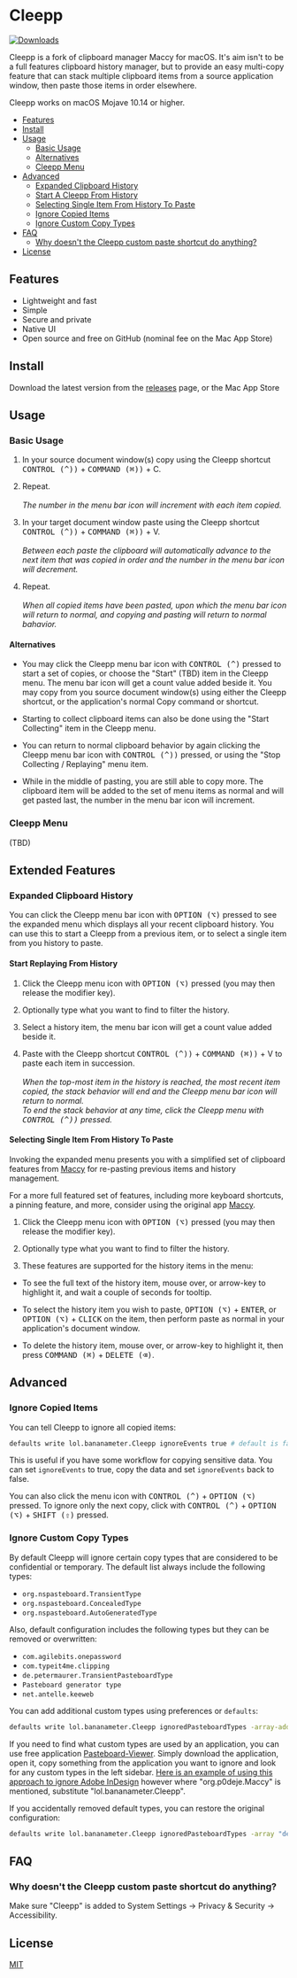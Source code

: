 <!--- <img width="128px" src="https://maccy.app/img/maccy/Logo.png" alt="Logo" align="left" /> -->

# Cleepp

[![Downloads](https://img.shields.io/github/downloads/jpmhouston/ClipStack/total.svg)](https://github.com/jpmhouston/ClipStack/releases/latest)
<!--- [![Build Status](https://img.shields.io/bitrise/716921b669780314/master?token=3pMiCb5dpFzlO-7jTYtO3Q)](https://app.bitrise.io/app/716921b669780314 -->
<!--- [![Donate](https://img.shields.io/badge/buy%20me%20a%20coffee-donate-yellow.svg)](https://www.buymeacoffee.com/p0deje -->

Cleepp is a fork of clipboard manager Maccy for macOS.
It's aim isn't to be a full features clipboard history manager,
but to provide an easy multi-copy feature that can stack multiple clipboard items
from a source application window, then paste those items in order elsewhere.

Cleepp works on macOS Mojave 10.14 or higher.

<!-- vim-markdown-toc GFM -->

* [Features](#features)
* [Install](#install)
* [Usage](#usage)
    * [Basic Usage](#basic-usage)
    * [Alternatives](#alternatives)
    * [Cleepp Menu](#clip-stack-menu)
* [Advanced](#advanced)
    * [Expanded Clipboard History](#expanded-clipboard-history)
    * [Start A Cleepp From History](#start-a-clip-stack-from-history)
    * [Selecting Single Item From History To Paste](#selecting-single-item-from-history-to-paste)
    * [Ignore Copied Items](#ignore-copied-items)
    * [Ignore Custom Copy Types](#ignore-custom-copy-types)
* [FAQ](#faq)
    * [Why doesn't the Cleepp custom paste shortcut do anything?](#why-doesnt-the-clip-stack-paste-shortcut-do-anything)
* [License](#license)

<!-- vim-markdown-toc -->

## Features

* Lightweight and fast
* Simple
* Secure and private
* Native UI
* Open source and free on GitHub (nominal fee on the Mac App Store)

## Install

Download the latest version from the
[releases](https://github.com/jpmhouston/ClipStack/releases/latest) page,
or the Mac App Store

## Usage

### Basic Usage

1. In your source document window(s) copy using the Cleepp shortcut
<kbd>CONTROL (^))</kbd> + <kbd>COMMAND (⌘))</kbd> + C.

2. Repeat.\
\
	*The number in the menu bar icon will increment with each item copied.*

3. In your target document window paste using the Cleepp shortcut
<kbd>CONTROL (^))</kbd> + <kbd>COMMAND (⌘))</kbd> + V.\
\
	*Between each paste the clipboard will automatically advance to the next
	item that was copied in order and the number in the menu bar icon will decrement.*

4. Repeat.\
\
	*When all copied items have been pasted, upon which the menu bar icon will
	return to normal, and copying and pasting will return to normal bahavior.*

#### Alternatives

- You may click the Cleepp menu bar icon with <kbd>CONTROL (^)</kbd> pressed
to start a set of copies, or choose the "Start" (TBD) item in the Cleepp menu.
The menu bar icon will get a count value added beside it.
You may copy from you source document window(s) using either the Cleepp shortcut,
or the application's normal Copy command or shortcut.

- Starting to collect clipboard items can also be done using the "Start Collecting" item
in the Cleepp menu.

- You can return to normal clipboard behavior by again clicking the Cleepp menu bar icon
with <kbd>CONTROL (^))</kbd> pressed, or using the "Stop Collecting / Replaying" menu item.

- While in the middle of pasting, you are still able to copy more.
The clipboard item will be added to the set of menu items as normal and will get pasted last,
the number in the menu bar icon will increment.

### Cleepp Menu

(TBD)

<!--
1. <kbd>SHIFT (⇧)</kbd> + <kbd>COMMAND (⌘)</kbd> + <kbd>C</kbd> to popup Maccy or click on its icon in the menu bar.
2. Type what you want to find.
3. To select the history item you wish to copy, press <kbd>ENTER</kbd>, or click the item, or use <kbd>COMMAND (⌘)</kbd> + `n` shortcut.
4. To choose the history item and paste, press <kbd>OPTION (⌥)</kbd> + <kbd>ENTER</kbd>, or <kbd>OPTION (⌥)</kbd> + <kbd>CLICK</kbd> the item, or use <kbd>OPTION (⌥)</kbd> + `n` shortcut.
5. To choose the history item and paste without formatting, press <kbd>OPTION (⌥)</kbd> + <kbd>SHIFT (⇧)</kbd> + <kbd>ENTER</kbd>, or <kbd>OPTION (⌥)</kbd> + <kbd>SHIFT (⇧)</kbd> + <kbd>CLICK</kbd> the item, or use <kbd>OPTION (⌥)</kbd> + <kbd>SHIFT (⇧)</kbd> + `n` shortcut.
6. To delete the history item, press <kbd>OPTION (⌥)</kbd> + <kbd>DELETE (⌫)</kbd>.
7. To see the full text of the history item, wait a couple of seconds for tooltip.
8. To pin the history item so that it remains on top of the list, press <kbd>OPTION (⌥)</kbd> + <kbd>P</kbd>. The item will be moved to the top with a random but permanent keyboard shortcut. To unpin it, press <kbd>OPTION (⌥)</kbd> + <kbd>P</kbd> again.
9. To clear all unpinned items, select _Clear_ in the menu, or press <kbd>OPTION (⌥)</kbd> + <kbd>COMMAND (⌘)</kbd> + <kbd>DELETE (⌫)</kbd>. To clear all items including pinned, select _Clear_ in the menu with  <kbd>OPTION (⌥)</kbd> pressed, or press <kbd>SHIFT (⇧)</kbd> + <kbd>OPTION (⌥)</kbd> + <kbd>COMMAND (⌘)</kbd> + <kbd>DELETE (⌫)</kbd>.
10. To disable Maccy and ignore new copies, click on the menu icon with <kbd>OPTION (⌥)</kbd> pressed.
11. To ignore only the next copy, click on the menu icon with <kbd>OPTION (⌥)</kbd> + <kbd>SHIFT (⇧)</kbd> pressed.
12. To customize the behavior, check "Preferences..." window, or press <kbd>COMMAND (⌘)</kbd> + <kbd>,</kbd>.
-->

## Extended Features

### Expanded Clipboard History

You can click the Cleepp menu bar icon with <kbd>OPTION (⌥)</kbd> pressed
to see the expanded menu which displays all your recent clipboard history.
You can use this to start a Cleepp from a previous item, or to select a single item
from you history to paste.

#### Start Replaying From History

1. Click the Cleepp menu icon with <kbd>OPTION (⌥)</kbd> pressed
(you may then release the modifier key).

2. Optionally type what you want to find to filter the history.

3. Select a history item, the menu bar icon will get a count value added beside it.

4. Paste with the Cleepp shortcut <kbd>CONTROL (^))</kbd> + <kbd>COMMAND (⌘))</kbd> + V
to paste each item in succession.\
\
	*When the top-most item in the history is reached, the most recent item copied,
	the stack behavior will end and the Cleepp menu bar icon will return to normal.\
	To end the stack behavior at any time, click the Cleepp menu with
	<kbd>CONTROL (^))</kbd> pressed.*

#### Selecting Single Item From History To Paste

Invoking the expanded menu presents you with a simplified set of clipboard features
from [Maccy](https://maccy.app) for re-pasting previous items and history management.

For a more full featured set of features, including more keyboard shortcuts,
a pinning feature, and more, consider using the original app [Maccy](https://maccy.app).

1. Click the Cleepp menu icon with <kbd>OPTION (⌥)</kbd> pressed
(you may then release the modifier key).

2. Optionally type what you want to find to filter the history.

3. These features are supported for the history items in the menu:

- To see the full text of the history item, mouse over, or arrow-key to highlight it,
and wait a couple of seconds for tooltip.

- To select the history item you wish to paste, <kbd>OPTION (⌥)</kbd> + <kbd>ENTER</kbd>,
or <kbd>OPTION (⌥)</kbd> + <kbd>CLICK</kbd> on the item,
then perform paste as normal in your application's document window.

- To delete the history item, mouse over, or arrow-key to highlight it, then press
<kbd>COMMAND (⌘)</kbd> + <kbd>DELETE (⌫)</kbd>.

## Advanced

### Ignore Copied Items

You can tell Cleepp to ignore all copied items:

```sh
defaults write lol.bananameter.Cleepp ignoreEvents true # default is false
```

This is useful if you have some workflow for copying sensitive data.
You can set `ignoreEvents` to true, copy the data and set `ignoreEvents` back to false.

You can also click the menu icon with <kbd>CONTROL (^)</kbd> + <kbd>OPTION (⌥)</kbd> pressed.
To ignore only the next copy, click with <kbd>CONTROL (^)</kbd> + <kbd>OPTION (⌥)</kbd> + <kbd>SHIFT (⇧)</kbd> pressed.

### Ignore Custom Copy Types

By default Cleepp will ignore certain copy types that are considered to be confidential
or temporary. The default list always include the following types:

* `org.nspasteboard.TransientType`
* `org.nspasteboard.ConcealedType`
* `org.nspasteboard.AutoGeneratedType`

Also, default configuration includes the following types but they can be removed
or overwritten:

* `com.agilebits.onepassword`
* `com.typeit4me.clipping`
* `de.petermaurer.TransientPasteboardType`
* `Pasteboard generator type`
* `net.antelle.keeweb`

You can add additional custom types using preferences or `defaults`:

```sh
defaults write lol.bananameter.Cleepp ignoredPasteboardTypes -array-add "com.myapp.CustomType"
```

If you need to find what custom types are used by an application, you can use
free application [Pasteboard-Viewer](https://github.com/sindresorhus/Pasteboard-Viewer).
Simply download the application, open it, copy something from the application you
want to ignore and look for any custom types in the left sidebar. [Here is an example
of using this approach to ignore Adobe InDesign](https://github.com/p0deje/Maccy/issues/125)
however where "org.p0deje.Maccy" is mentioned, substitute "lol.bananameter.Cleepp".

If you accidentally removed default types, you can restore the original configuration:

```sh
defaults write lol.bananameter.Cleepp ignoredPasteboardTypes -array "de.petermaurer.TransientPasteboardType" "com.typeit4me.clipping" "Pasteboard generator type" "com.agilebits.onepassword" "net.antelle.keeweb"
```

## FAQ

### Why doesn't the Cleepp custom paste shortcut do anything?   

Make sure "Cleepp" is added to System Settings -> Privacy & Security -> Accessibility.

## License

[MIT](./LICENSE)
